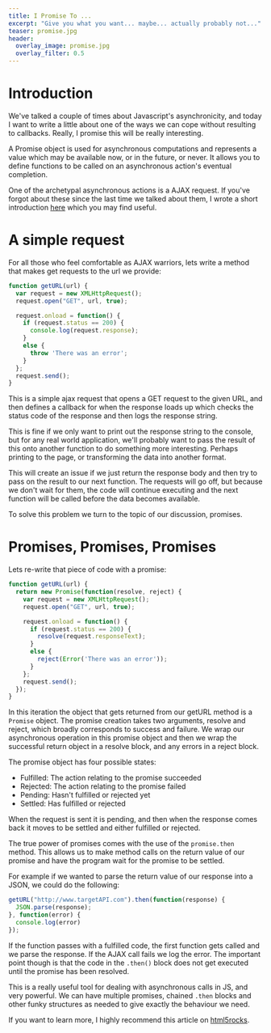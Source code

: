 ```yaml
---
title: I Promise To ...
excerpt: "Give you what you want... maybe... actually probably not..."
teaser: promise.jpg
header:
  overlay_image: promise.jpg
  overlay_filter: 0.5
---
```


# Introduction

We've talked a couple of times about Javascript's asynchronicity, and today I want to write a little about one of the ways we can cope without resulting to callbacks. Really, I promise this will be really interesting.

A Promise object is used for asynchronous computations and represents a value which may be available now, or in the future, or never. It allows you to define functions to be called on an asynchronous action's eventual completion.

One of the archetypal asynchronous actions is a AJAX request. If you've forgot about these since the last time we talked about them, I wrote a short introduction [here](https://tomstuart92.github.io/Ajax/) which you may find useful.

# A simple request

For all those who feel comfortable as AJAX warriors, lets write a method that makes get requests to the url we provide:

```javascript
function getURL(url) {
  var request = new XMLHttpRequest();
  request.open("GET", url, true);

  request.onload = function() {
    if (request.status == 200) {
      console.log(request.response);
    }
    else {
      throw 'There was an error';
    }
  };
  request.send();
}
```

This is a simple ajax request that opens a GET request to the given URL, and then defines a callback for when the response loads up which checks the status code of the response and then logs the response string.

This is fine if we only want to print out the response string to the console, but for any real world application, we'll probably want to pass the result of this onto another function to do something more interesting. Perhaps printing to the page, or transforming the data into another format.

This will create an issue if we just return the response body and then try to pass on the result to our next function. The requests will go off, but because we don't wait for them, the code will continue executing and the next function will be called before the data becomes available.

To solve this problem we turn to the topic of our discussion, promises.

# Promises, Promises, Promises

Lets re-write that piece of code with a promise:

```javascript
function getURL(url) {
  return new Promise(function(resolve, reject) {
    var request = new XMLHttpRequest();
    request.open("GET", url, true);

    request.onload = function() {
      if (request.status == 200) {
        resolve(request.responseText);
      }
      else {
        reject(Error('There was an error'));
      }
    };
    request.send();
  });
}
```

In this iteration the object that gets returned from our getURL method is a `Promise` object. The promise creation takes two arguments, resolve and reject, which broadly corresponds to success and failure. We wrap our asynchronous operation in this promise object and then we wrap the successful return object in a resolve block, and any errors in a reject block.

The promise object has four possible states:

- Fulfilled: The action relating to the promise succeeded
- Rejected: The action relating to the promise failed
- Pending: Hasn't fulfilled or rejected yet
- Settled: Has fulfilled or rejected

When the request is sent it is pending, and then when the response comes back it moves to be settled and either fulfilled or rejected.

The true power of promises comes with the use of the `promise.then` method. This allows us to make method calls on the return value of our promise and have the program wait for the promise to be settled.

For example if we wanted to parse the return value of our response into a JSON, we could do the following:

```javascript
getURL("http://www.targetAPI.com").then(function(response) {
  JSON.parse(response);
}, function(error) {
  console.log(error)
});  
```

If the function passes with a fulfilled code, the first function gets called and we parse the response. If the AJAX call fails we log the error. The important point though is that the code in the `.then()` block does not get executed until the promise has been resolved.

This is a really useful tool for dealing with asynchronous calls in JS, and very powerful. We can have multiple promises, chained `.then` blocks and other funky structures as needed to give exactly the behaviour we need.

If you want to learn more, I highly recommend this article on [html5rocks](http://www.html5rocks.com/en/tutorials/es6/promises/).
